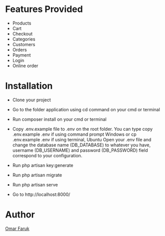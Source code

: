 
# Features Provided
- Products
- Cart
- Checkout
- Categories
- Customers
- Orders
- Payment
- Login
- Online order


# Installation
- Clone your project
- Go to the folder application using cd command on your cmd or terminal
- Run composer install on your cmd or terminal
- Copy .env.example file to .env on the root folder. You can type copy .env.example .env if using command prompt Windows or cp .env.example .env if using terminal, Ubuntu
Open your .env file and change the database name (DB_DATABASE) to whatever you have, username (DB_USERNAME) and password (DB_PASSWORD) field correspond to your configuration.

- Run php artisan key:generate
- Run php artisan migrate
- Run php artisan serve
- Go to http://localhost:8000/



# Author

[Omar Faruk](https://facebook.com/Omarfaruk24)